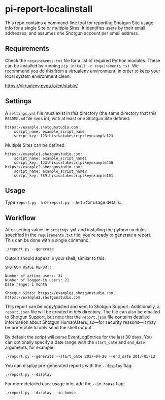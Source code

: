 # pi-report-localinstall

This repo contains a command-line tool for reporting Shotgun Site usage info for
a single Site or multiple Sites. It identifies users by their email addresses,
and assumes one Shotgun account per email address.

## Requirements

Check the `requirements.txt` file for a list of required Python modules. These
can be installed by running `pip install -r requirements.txt`. We recommend you
do this from a virtualenv environment, in order to keep your local system
environment clean:

https://virtualenv.pypa.io/en/stable/

## Settings

A `settings.yml` file must exist in *this* directory (the same directory that
this `README.md` file lives in), with at least one Shotgun Site defined:

```
https://example.shotgunstudio.com:
    script_name: example_script_name
    script_key: 123thisisafakescriptkeyexample123
```

Multiple Sites can be defined:

```
https://example1.shotgunstudio.com:
    script_name: example_script_name1
    script_key: 123thisisafakescriptkeyexample456
https://example2.shotgunstudio.com:
    script_name: example_script_name2
    script_key: 789thisisafakescriptkeyexample101
```

## Usage

Type `report.py -h` or `report.py --help` for usage details.

## Workflow

After setting values in `settings.yml` and installing the python modules
specified in the `requirements.txt` file, you're ready to generate a report.
This can be done with a single command:

`./report.py --generate`

Output should appear in your shell, similar to this:

```
SHOTGUN USAGE REPORT:

Number of active users: 34
Number of logged-in users: 21
Date range: 1 month

Shotgun Sites: https://example1.shotgunstudio.com, https://example2.shotgunstudio.com
```

This report can be copy/pasted and sent to Shotgun Support. Additionally, a
`report.json` file will be created in *this* directory. The file can also be
emailed to Shotgun Support, but note that the `report.json` file contains
detailed information about Shotgun HumanUsers, so—for security reasons—it may be
preferable to only send the shell output.

By default the script will parse EventLogEntries for the last 30 days. You can
optionally specify a date range with the `start_date` and `end_date` arguments,
for example:

`./report.py --generate --start_date 2017-04-20 --end_date 2017-05-12`

You can display pre-generated reports with the `--display` flag:

`./report.py --display`

For more detailed user usage info, add the `--in_house` flag:

`./report.py --display --in_house`
